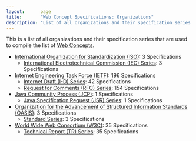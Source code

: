 ```yaml
---
layout:      page
title:       "Web Concept Specifications: Organizations"
description: "List of all organizations and their specification series that are used to compile the list of Web Concepts"
---
```


This is a list of all organizations and their specification series that are used to compile the list of [Web Concepts](../concepts).

* [International Organization for Standardization (ISO)](ISO/): 3 Specifications
  * [International Electrotechnical Commission (IEC) Series](ISO/IEC/ "Series overview"): 3 Specifications
* [Internet Engineering Task Force (IETF)](IETF/): 196 Specifications
  * [Internet Draft (I-D) Series](IETF/I-D/ "Series overview"): 42 Specifications
  * [Request for Comments (RFC) Series](IETF/RFC/ "Series overview"): 154 Specifications
* [Java Community Process (JCP)](JCP/): 1 Specifications
  * [Java Specification Request (JSR) Series](JCP/JSR/ "Series overview"): 1 Specifications
* [Organization for the Advancement of Structured Information Standards (OASIS)](OASIS/): 3 Specifications
  * [Standard Series](OASIS/standard/ "Series overview"): 3 Specifications
* [World Wide Web Consortium (W3C)](W3C/): 35 Specifications
  * [Technical Report (TR) Series](W3C/TR/ "Series overview"): 35 Specifications
